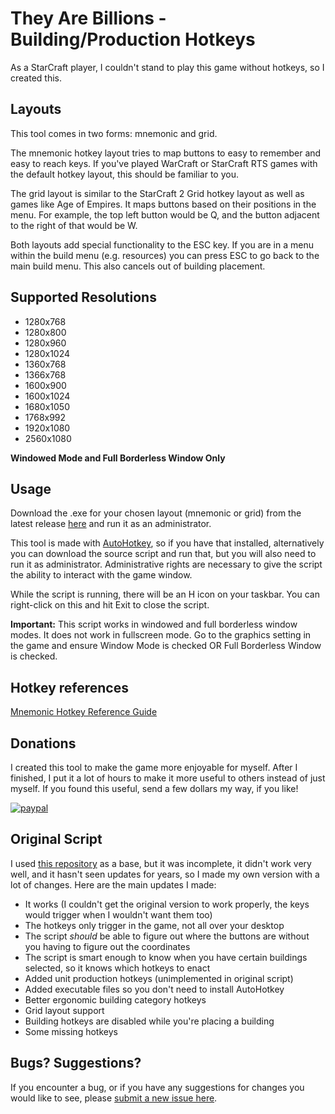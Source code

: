 # They Are Billions - Building/Production Hotkeys

As a StarCraft player, I couldn't stand to play this game without hotkeys, so I created this.

## Layouts

This tool comes in two forms: mnemonic and grid.

The mnemonic hotkey layout tries to map buttons to easy to remember and easy to reach keys. If you've played WarCraft or StarCraft RTS games with the default hotkey layout, this should be familiar to you.

The grid layout is similar to the StarCraft 2 Grid hotkey layout as well as games like Age of Empires. It maps buttons based on their positions in the menu. For example, the top left button would be Q, and the button adjacent to the right of that would be W.

Both layouts add special functionality to the ESC key. If you are in a menu within the build menu (e.g. resources) you can press ESC to go back to the main build menu. This also cancels out of building placement.

## Supported Resolutions

- 1280x768
- 1280x800
- 1280x960
- 1280x1024
- 1360x768
- 1366x768
- 1600x900
- 1600x1024
- 1680x1050
- 1768x992
- 1920x1080
- 2560x1080

__Windowed Mode and Full Borderless Window Only__

## Usage

Download the .exe for your chosen layout (mnemonic or grid) from the latest release [here](https://github.com/c64-ryan/theyarebillions-hotkeys/releases) and run it as an administrator.

This tool is made with [AutoHotkey](https://www.autohotkey.com), so if you have that installed, alternatively you can download the source script and run that, but you will also need to run it as administrator. Administrative rights are necessary to give the script the ability to interact with the game window.

While the script is running, there will be an H icon on your taskbar. You can right-click on this and hit Exit to close the script.

__Important:__ This script works in windowed and full borderless window modes. It does not work in fullscreen mode. Go to the graphics setting in the game and ensure Window Mode is checked OR Full Borderless Window is checked.

## Hotkey references

[Mnemonic Hotkey Reference Guide](hotkey_reference.md)

## Donations

I created this tool to make the game more enjoyable for myself. After I finished, I put it a lot of hours to make it more useful to others instead of just myself. If you found this useful, send a few dollars my way, if you like!

[![paypal](https://www.paypalobjects.com/en_US/i/btn/btn_donateCC_LG.gif)](https://www.paypal.com/cgi-bin/webscr?cmd=_donations&business=WDDCNVUYT28JC)

## Original Script

I used [this repository](https://github.com/b-adkins/they_are_billions.ahk) as a base, but it was incomplete, it didn't work very well, and it hasn't seen updates for years, so I made my own version with a lot of changes. Here are the main updates I made:

- It works (I couldn't get the original version to work properly, the keys would trigger when I wouldn't want them too)
- The hotkeys only trigger in the game, not all over your desktop
- The script _should_ be able to figure out where the buttons are without you having to figure out the coordinates
- The script is smart enough to know when you have certain buildings selected, so it knows which hotkeys to enact
- Added unit production hotkeys (unimplemented in original script)
- Added executable files so you don't need to install AutoHotkey
- Better ergonomic building category hotkeys
- Grid layout support
- Building hotkeys are disabled while you're placing a building
- Some missing hotkeys

## Bugs? Suggestions?

If you encounter a bug, or if you have any suggestions for changes you would like to see, please [submit a new issue here](https://github.com/c64-ryan/theyarebillions-hotkeys/issues/new).